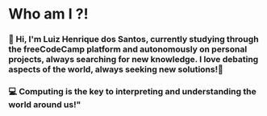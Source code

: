 # Who am I ?!
### 👋 Hi, I'm Luiz Henrique dos Santos, currently studying through the freeCodeCamp platform and autonomously on personal projects, always searching for new knowledge. I love debating aspects of the world, always seeking new solutions!🚀
### 💻 Computing is the key to interpreting and understanding the world around us!"

